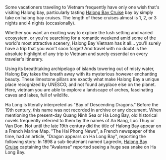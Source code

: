 Some vacationers traveling to Vietnam frequently have only one wish
that's visiting Halong bay, particularly tasting [Halong Bay
Cruise](https://halongbaycruise.cabanova.com/) bay by simply take on
halong bay cruises. The length of these cruises almost is 1, 2, or 3
nights and 4 nights (occasionally).

Whether you want an exciting way to explore the lush setting and varied
ecosystem, or you're searching for a romantic weekend amid some of the
world's most attractive scenery, Halong Bay Vietnam has it all... you'll
surely have a trip that you won't soon forget\! And travel with no doubt
is the absolute highlight of any trip to Vietnam and surely essential on
every traveler's itinerary.

Using its breathtaking archipelago of islands towering out of misty
water, Halong Bay takes the breath away with its mysterious however
enchanting beauty. These limestone pillars are exactly what make Halong
Bay a unique place recognized by UNESCO, and not found anyplace else on
the planet. Here, vietnam you are able to explore a landscape of arches,
fascinating caves and lakes, full of wildlife.

Ha Long is literally interpreted as "Bay of Descending Dragons." Before
the 19th century, this name was not recorded in archive or any document.
When mentioning the present-day Quang Ninh Sea or Ha Long Bay, old
historical novels frequently referred to them by the names of An Bang,
Luc Thuy or Van Don. Not until the late 19th century did the title of
Halong Bay appear on a French Marine Map. "The Hai Phong News", a French
newspaper of the time, had an article, "Dragon appears on Ha Long Bay",
reporting the following story: In 1898 a sub-lieutenant named Lagredin,
[Halong Bay
Cruise](http://wikimedia.org.bo/index.php?title=Free_Wifi_-_The_Best_Halong_Bay_Luxury_Cruise)
captaining the "Avalanse" reported seeing a huge sea snake on Ha Long
Bay.